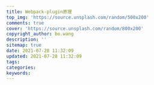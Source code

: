 ```yaml
---
title: Webpack-plugin原理
top_img: 'https://source.unsplash.com/random/500x200'
comments: true
cover: 'https://source.unsplash.com/random/800x200'
copyright_author: bo.wang
description: ''
sitemap: true
date: 2021-07-28 11:32:09
updated: 2021-07-28 11:32:09
tags:
categories:
keywords:
---
```



